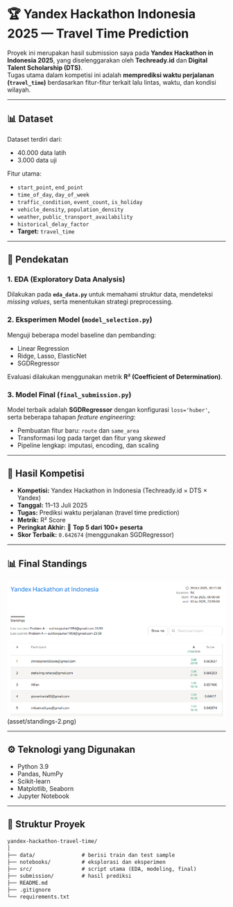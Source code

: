 # 🏆 Yandex Hackathon Indonesia 2025 — Travel Time Prediction

Proyek ini merupakan hasil submission saya pada **Yandex Hackathon in Indonesia 2025**, yang diselenggarakan oleh **Techready.id** dan **Digital Talent Scholarship (DTS)**.  
Tugas utama dalam kompetisi ini adalah **memprediksi waktu perjalanan (`travel_time`)** berdasarkan fitur-fitur terkait lalu lintas, waktu, dan kondisi wilayah.

---

## 📊 Dataset

Dataset terdiri dari:

- 40.000 data latih  
- 3.000 data uji  

Fitur utama:
- `start_point`, `end_point`  
- `time_of_day`, `day_of_week`  
- `traffic_condition`, `event_count`, `is_holiday`  
- `vehicle_density`, `population_density`  
- `weather`, `public_transport_availability`  
- `historical_delay_factor`  
- **Target:** `travel_time`

---

## 🧠 Pendekatan

### 1. EDA (Exploratory Data Analysis)
Dilakukan pada **`eda_data.py`** untuk memahami struktur data, mendeteksi *missing values*, serta menentukan strategi preprocessing.

### 2. Eksperimen Model (`model_selection.py`)
Menguji beberapa model baseline dan pembanding:

- Linear Regression  
- Ridge, Lasso, ElasticNet  
- SGDRegressor  

Evaluasi dilakukan menggunakan metrik **R² (Coefficient of Determination)**.

### 3. Model Final (`final_submission.py`)
Model terbaik adalah **SGDRegressor** dengan konfigurasi `loss='huber'`, serta beberapa tahapan *feature engineering*:

- Pembuatan fitur baru: `route` dan `same_area`  
- Transformasi log pada target dan fitur yang *skewed*  
- Pipeline lengkap: imputasi, encoding, dan scaling

---

## 🏁 Hasil Kompetisi

- **Kompetisi:** Yandex Hackathon in Indonesia (Techready.id × DTS × Yandex)  
- **Tanggal:** 11–13 Juli 2025  
- **Tugas:** Prediksi waktu perjalanan (travel time prediction)  
- **Metrik:** R² Score  
- **Peringkat Akhir:** 🥇 **Top 5 dari 100+ peserta**  
- **Skor Terbaik:** `0.642674` (menggunakan SGDRegressor)

---

## 📊 Final Standings

![Final Standings](asset/standings.png)(asset/standings-2.png)

---

## ⚙️ Teknologi yang Digunakan

- Python 3.9  
- Pandas, NumPy  
- Scikit-learn  
- Matplotlib, Seaborn  
- Jupyter Notebook   

---

## 📂 Struktur Proyek
```plaintext
yandex-hackathon-travel-time/
│
├── data/               # berisi train dan test sample
├── notebooks/          # eksplorasi dan eksperimen
├── src/                # script utama (EDA, modeling, final)
├── submission/         # hasil prediksi
├── README.md
├── .gitignore
└── requirements.txt
